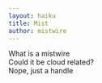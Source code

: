 ```yaml
---
layout: haiku
title: Mist
author: mistwire
---
```


What is a mistwire<br>
Could it be cloud related?<br>
Nope, just a handle<br>
